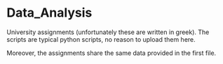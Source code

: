 # Data_Analysis
University assignments (unfortunately these are written in greek). The scripts are typical python scripts, no reason to upload them here. 

Moreover, the assignments share the same data provided in the first file.
